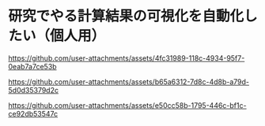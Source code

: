# 研究でやる計算結果の可視化を自動化したい（個人用）

https://github.com/user-attachments/assets/4fc31989-118c-4934-95f7-0eab7a7ce53b

https://github.com/user-attachments/assets/b65a6312-7d8c-4d8b-a79d-5d0d35379d2c

https://github.com/user-attachments/assets/e50cc58b-1795-446c-bf1c-ce92db53547c

